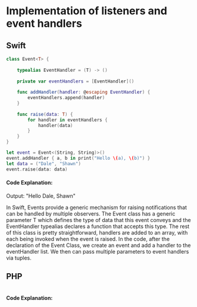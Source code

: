 # Implementation of listeners and event handlers

## Swift
```swift
class Event<T> {
    
    typealias EventHandler = (T) -> ()
    
    private var eventHandlers = [EventHandler]()
    
    func addHandler(handler: @escaping EventHandler) {
        eventHandlers.append(handler)
    }
    
    func raise(data: T) {
        for handler in eventHandlers {
            handler(data)
        }
    }
}

let event = Event<(String, String)>()
event.addHandler { a, b in print("Hello \(a), \(b)") }
let data = ("Dale", "Shawn")
event.raise(data: data)
```
#### Code Explanation:
Output: "Hello Dale, Shawn"

In Swift, Events provide a generic mechanism for raising notifications that can be handled by multiple observers. The Event class has a generic parameter T which defines the type of data that this event conveys and the EventHandler typealias declares a function that accepts this type. The rest of this class is pretty straightforward, handlers are added to an array, with each being invoked when the event is raised. In the code, after the declaration of the Event Class, we create an event and add a handler to the eventHandler list. We then can pass multiple parameters to event handlers via tuples.
## PHP
```php
```
#### Code Explanation:
